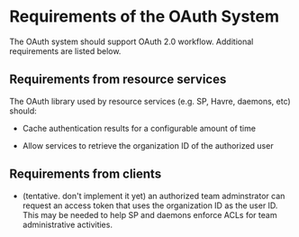 # Requirements of the OAuth System

The OAuth system should support OAuth 2.0 workflow. Additional requirements are listed below.

## Requirements from resource services

The OAuth library used by resource services (e.g. SP, Havre, daemons, etc) should:

- Cache authentication results for a configurable amount of time

- Allow services to retrieve the organization ID of the authorized user

## Requirements from clients

- (tentative. don't implement it yet) an authorized team adminstrator can request an access token that uses the organization ID as the user ID. This may be needed to help SP and daemons enforce ACLs for team administrative activities.